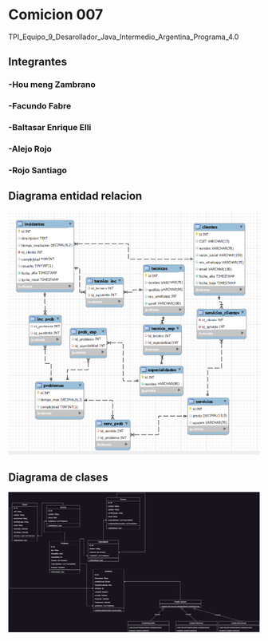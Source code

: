 # Comicion 007 

TPI_Equipo_9_Desarollador_Java_Intermedio_Argentina_Programa_4.0

## Integrantes

### -Hou meng Zambrano

### -Facundo Fabre

### -Baltasar Enrique Elli

### -Alejo Rojo

### -Rojo Santiago

## Diagrama entidad relacion
![DER.png](https://github.com/HouMengZambrano/TPI_Equipo_9_Desarollador_Java_Intermedio_Argentina_Programa_4.0/blob/develop/Diagrama%20entidad%20relacion/DER.png)

## Diagrama de clases

![Diagrama de clase.jpg](https://github.com/HouMengZambrano/TPI_Equipo_9_Desarollador_Java_Intermedio_Argentina_Programa_4.0/blob/develop/Diagrama%20de%20clases/Diagrama%20de%20clase.jpg)
